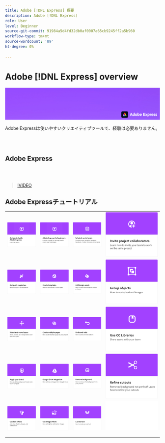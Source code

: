 ```yaml
---
title: Adobe [!DNL Express] 概要
description: Adobe [!DNL Express]
role: User
level: Beginner
source-git-commit: 91984a5d4fd32db0af0007a65cb9245ff2a5b960
workflow-type: tm+mt
source-wordcount: '89'
ht-degree: 0%

---
```


# Adobe [!DNL Express] overview

![ヒーロー画像を表示](../assets/Express.png)

Adobe Expressは使いやすいクリエイティブツールで、経験は必要ありません。

<br> 

## Adobe Express

<br> 

>[!VIDEO](https://video.tv.adobe.com/v/3420204?quality=12&learn=on&hidetitle=true)

## Adobe Expressチュートリアル

<table>
<tr>
   <td>
      <a href="get-started.md">
         <img alt="Adobe Express" src="assets/get-started.png" />
      </a>
  </td>
  <td>
      <a href="adobe-express-beginners.md">
         <img alt="Adobe Express入門" src="assets/beginners.png" />
      </a>
  </td>
  <td>
      <a href="schedule.md">
         <img alt="ソーシャル投稿のスケジュール設定" src="assets/schedule.png" />
      </a>
  </td>
  <td>
   <a href="collaborate.md">
      <img alt="プロジェクトの共同作業者を招待する" src="assets/collaborate.png" />
   </a>
  </td>
</tr>
<tr>
   <td>
      <a href="get-inspiration.md">
         <img alt="アイデアをすぐに形に" src="assets/inspiration.png" />
      </a>
  </td>
  <td>
   <a href="create-templates.md">
      <img alt="テンプレートの作成" src="assets/templates.png" />
   </a>
  </td>
  <td>
      <a href="add-design-assets.md">
         <img alt="デザインアセットの追加" src="assets/design-assets.png" />
      </a>
  </td>
  <td>
      <a href="group-objects.md">
         <img alt="オブジェクトのグループ化" src="assets/group-objects.png" />
      </a>
  </td>
</tr>
<tr>
   <td>
      <a href="layers.md">
         <img alt="レイヤーの選択と移動" src="assets/layers.png" />
      </a>
  </td>
  <td>
      <a href="multiple-pages.md">
         <img alt="複数ページの作成" src="assets/multiple-pages.png" />
      </a>
  </td>
  <td>
      <a href="undo-redo.md">
         <img alt="取り消しとやり直し" src="assets/undo-redo.png" />
      </a>
  </td>
  <td>
      <a href="cc-libraries.md">
         <img alt="CC ライブラリの使用" src="assets/cc-libraries.png" />
      </a>
  </td>
</tr>
<tr>
   <td>
      <a href="brand.md">
         <img alt="ブランドの適用" src="assets/brand.png" />
      </a>
  </td>
  <td>
      <a href="google-drive.md">
         <img alt="Google Drive との連携" src="assets/google-drive.png" />
      </a>
  </td>
   <td>
      <a href="remove-background.md">
         <img alt="背景を削除" src="assets/background.png" />
      </a>
  </td>
  <td>
      <a href="refine-cutout.md">
         <img alt="カットアウトの調整" src="assets/cutouts.png" />
      </a>
  </td>
</tr>
  <td>
      <a href="text-effects.md">
         <img alt="テキスト効果の使用" src="assets/text-effects.png" />
      </a>
  </td>
  <td>
      <a href="image-effects.md">
         <img alt="画像効果の使用" src="assets/image-effects.png" />
      </a>
  </td>
  <td>
      <a href="create-curved-text.md">
         <img alt="曲線テキストの作成" src="assets/curved-text.png" />
      </a>
  </td>
  <td>
    <img alt="スペーサー" src="../assets/Whitespacer.png" />
    <div>
    <br>
  </td>
</tr>
</table>
